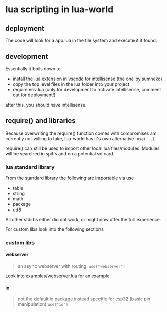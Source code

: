 # lua scripting in lua-world

## deployment

The code will look for a app.lua in the file system and execute it if found.

## development

Essentially it boils down to:

- install the lua extension in vscode for intellisense (the one by sumneko)
- copy the top level files in the lua folder into your project
- require env.lua (only for development to activate intellisense, comment out for deployment!)

after this, you should have intellisense.

## require() and libraries

Because overwriting the require() function comes with compromises am currently not willing to take, lua-world has it's own alternative: `use(...)`

require() can still be used to import other local lua files/modules.
Modules will be searched in spiffs and on a potential sd card.

### lua standard library

From the standard library the following are importable via use:

- table
- string
- math
- package
- utf8

All other stdlibs either did not work, or might now offer the full experience.

For custom libs look into the following sections

### custom libs

#### webserver

> an async webserver with routing.
> `use("webserver")`

Look into examples/webserver.lua for an example.

#### io

> not the default io package
> instead specific for esp32 (basic pin manipulation)
> `use("io")`
